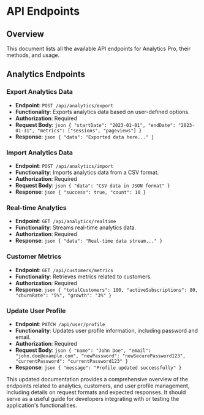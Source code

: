 # API Endpoints

## Overview
This document lists all the available API endpoints for Analytics Pro, their methods, and usage.

## Analytics Endpoints

### Export Analytics Data
- **Endpoint**: `POST /api/analytics/export`
- **Functionality**: Exports analytics data based on user-defined options.
- **Authorization**: Required
- **Request Body**:    ```json
    {
      "startDate": "2023-01-01",
      "endDate": "2023-01-31",
      "metrics": ["sessions", "pageviews"]
    }    ```
- **Response**:    ```json
    {
      "data": "Exported data here..."
    }    ```

### Import Analytics Data
- **Endpoint**: `POST /api/analytics/import`
- **Functionality**: Imports analytics data from a CSV format.
- **Authorization**: Required
- **Request Body**:    ```json
    {
      "data": "CSV data in JSON format"
    }    ```
- **Response**:    ```json
    {
      "success": true,
      "count": 10
    }    ```

### Real-time Analytics
- **Endpoint**: `GET /api/analytics/realtime`
- **Functionality**: Streams real-time analytics data.
- **Authorization**: Required
- **Response**:    ```json
    {
      "data": "Real-time data stream..."
    }    ```

### Customer Metrics
- **Endpoint**: `GET /api/customers/metrics`
- **Functionality**: Retrieves metrics related to customers.
- **Authorization**: Required
- **Response**:    ```json
    {
      "totalCustomers": 100,
      "activeSubscriptions": 80,
      "churnRate": "5%",
      "growth": "3%"
    }    ```

### Update User Profile
- **Endpoint**: `PATCH /api/user/profile`
- **Functionality**: Updates user profile information, including password and email.
- **Authorization**: Required
- **Request Body**:    ```json
    {
      "name": "John Doe",
      "email": "john.doe@example.com",
      "newPassword": "newSecurePassword123",
      "currentPassword": "currentPassword123"
    }    ```
- **Response**:    ```json
    {
      "message": "Profile updated successfully"
    }    ```

This updated documentation provides a comprehensive overview of the endpoints related to analytics, customers, and user profile management, including details on request formats and expected responses. It should serve as a useful guide for developers integrating with or testing the application's functionalities.
